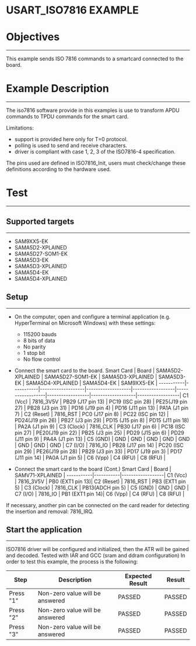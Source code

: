 USART_ISO7816 EXAMPLE
============

# Objectives
------------
This example sends ISO 7816 commands to a smartcard connected to the board.

# Example Description
---------------------
The iso7816 software provide in this examples is use to transform APDU commands
to TPDU commands for the smart card.

Limitations:
- support is provided here only for T=0 protocol.
- polling is used to send and receive characters.
- driver is compliant with case 1, 2, 3 of the ISO7816-4 specification.

The pins used are defined in ISO7816_Init, users must check/change these
definitions according to the hardware used.

# Test
------
## Supported targets
--------------------
* SAM9XX5-EK
* SAMA5D2-XPLAINED
* SAMA5D27-SOM1-EK
* SAMA5D3-EK
* SAMA5D3-XPLAINED
* SAMA5D4-EK
* SAMA5D4-XPLAINED

## Setup
--------
 - On the computer, open and configure a terminal application
(e.g. HyperTerminal on Microsoft Windows) with these settings:

     - 115200 bauds
     - 8 bits of data
     - No parity
     - 1 stop bit
     - No flow control

 - Connect the smart card to the board.
Smart Card | Board     | SAMA5D2-XPLAINED  | SAMA5D27-SOM1-EK  | SAMA5D3-XPLAINED | SAMA5D3-EK       | SAMA5D4-XPLAINED | SAMA5D4-EK        | SAM9XX5-EK       |
-----------|-----------|-------------------|-------------------|------------------|------------------|------------------|-------------------|------------------|
C1 (Vcc)   | 7816_3V5V | PB29 (J17 pin 13) | PC19 (ISC pin 28) | PE25(J19 pin 27) | PB28 (J3 pin 31) | PD16 (J19 pin 4) | PD16 (J11 pin 13) | PA1A (J1 pin 7)  |
C2 (Reset) | 7816_RST  | PC0  (J17 pin 8)  | PC22 (ISC pin 12) | PD24(J19 pin 26) | PB27 (J3 pin 29) | PD15 (J15 pin 8) | PD15 (J11 pin 18) | PA2A (J1 pin 9)  |
C3 (Clock) | 7816_CLK  | PB30 (J17 pin 6)  | PC18 (ISC pin 27) | PE20(J19 pin 22) | PB25 (J3 pin 25) | PD29 (J15 pin 6) | PD29 (J11 pin 9)  | PA4A (J1 pin 13) |
C5 (GND)   | GND       | GND               | GND               | GND              | GND              | GND              | GND               | GND              |
C7 (I/O)   | 7816_IO   | PB28 (J17 pin 14) | PC20 (ISC pin 29) | PE26(J19 pin 28) | PB29 (J3 pin 33) | PD17 (J19 pin 3) | PD17 (J11 pin 14) | PA0A (J1 pin 5)  |
C6 (Vpp)   |
C4 (RFU)   |
C8 (RFU)   |

 - Connect the smart card to the board (Cont.)
Smart Card | Board     | SAMV71-XPLAINED  |
-----------|-----------|------------------|
C1 (Vcc)   | 7816_3V5V | PB0 (EXT1 pin 13)|
C2 (Reset) | 7816_RST  | PB3 (EXT1 pin 5) |
C3 (Clock) | 7816_CLK  | PB13(ADCH pin 5) |
C5 (GND)   | GND       | GND              |
C7 (I/O)   | 7816_IO   | PB1 (EXT1 pin 14)|
C6 (Vpp)   |
C4 (RFU)   |
C8 (RFU)   |

If necessary, another pin can be connected on the card reader for detecting the
insertion and removal: 7816_IRQ.

## Start the application
------------------------

ISO7816 driver will be configured and initialized, then the ATR will be gained and decoded.
Tested with IAR and GCC (sram and ddram configuration)
In order to test this example, the process is the following:

Step | Description | Expected Result | Result
-----|-------------|-----------------|-------
Press "1" | Non-zero value will be answered | PASSED | PASSED
Press "2" | Non-zero value will be answered | PASSED | PASSED
Press "3" | Non-zero value will be answered | PASSED | PASSED

